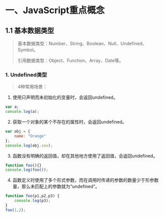 # 一、JavaScript重点概念

## 1.1 基本数据类型

> 基本数据类型：Number、String、Boolean、Null、Undefined、Symbol。
>
> 引用数据类型：Object、Function、Array、Date等。

### 1. Undefined类型

> 4种常用场景：

1. 使用只声明而未初始化的变量时，会返回undefined。

```js
var a;
console.log(a);
```

2. 获取一个对象的某个不存在的属性时，会返回undefined。

```js
var obj = {
    name: "Orange"
};
console.log(obj.sex);
```

3. 函数没有明确的返回值，却在其他地方使用了返回值，会返回undefined。

```js
function foo(){}
console.log(foo());
```

4. 函数定义时使用了多个形式参数，而在调用时传递的参数的数量少于形参数量，那么未匹配上的参数就为“undefined”。

```js
function foo(p1,p2,p3) {
    console.log(p3);
}
foo(1,2);
```

